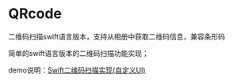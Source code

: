 # QRcode
二维码扫描swift语言版本，支持从相册中获取二维码信息，兼容条形码

简单的swift语言版本的二维码扫描功能实现；

demo说明：[Swift二维码扫描实现(自定义UI)](http://www.jianshu.com/p/203a48d64e71) 
